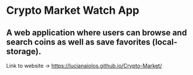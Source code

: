 # Crypto Market Watch App
## A web application where users can browse and search coins as well as save favorites (local-storage).

Link to website -> https://lucianaiolos.github.io/Crypto-Market/
